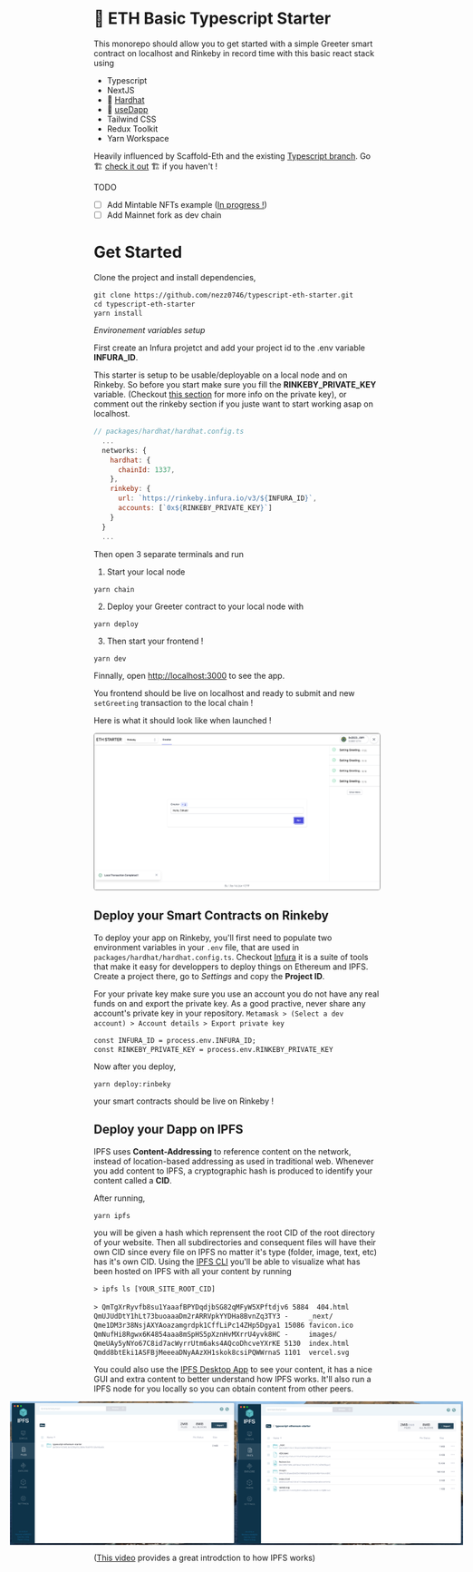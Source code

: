 # 🔌 ETH Basic Typescript Starter

This monorepo should allow you to get started with a simple Greeter smart contract on localhost and Rinkeby in record time with this basic react stack using

- Typescript
- NextJS
- 👷 [Hardhat](https://hardhat.org/)
- 🤝 [useDapp](https://usedapp.readthedocs.io/en/latest/)
- Tailwind CSS
- Redux Toolkit
- Yarn Workspace

Heavily influenced by Scaffold-Eth and the existing [Typescript branch](https://github.com/austintgriffith/scaffold-eth/tree/nextjs-typescript). Go 🏗 [check it out](https://github.com/austintgriffith/scaffold-eth) 🏗 if you haven't !

TODO

- [ ] Add Mintable NFTs example ([In progress !](https://github.com/nezz0746/typescript-eth-starter/tree/nft-example))
- [ ] Add Mainnet fork as dev chain

# Get Started

Clone the project and install dependencies,

```
git clone https://github.com/nezz0746/typescript-eth-starter.git
cd typescript-eth-starter
yarn install
```

_Environement variables setup_

First create an Infura projetct and add your project id to the .env variable **INFURA_ID**.

This starter is setup to be usable/deployable on a local node and on Rinkeby. So before you start make sure you fill the **RINKEBY_PRIVATE_KEY** variable. (Checkout [this section](#deploy-your-smart-contracts-on-rinkeby) for more info on the private key), or comment out the rinkeby section if you juste want to start working asap on localhost.

```js
// packages/hardhat/hardhat.config.ts
  ...
  networks: {
    hardhat: {
      chainId: 1337,
    },
    rinkeby: {
      url: `https://rinkeby.infura.io/v3/${INFURA_ID}`,
      accounts: [`0x${RINKEBY_PRIVATE_KEY}`]
    }
  }
  ...
```

Then open 3 separate terminals and run

1. Start your local node

```
yarn chain
```

2. Deploy your Greeter contract to your local node with

```
yarn deploy
```

3. Then start your frontend !

```
yarn dev
```

Finnally, open <http://localhost:3000> to see the app.

You frontend should be live on localhost and ready to submit and new `setGreeting` transaction to the local chain !

Here is what it should look like when launched !

<img src="snapshot.png" style="border: grey solid 1px; border-radius: 4px;" />

## Deploy your Smart Contracts on Rinkeby

To deploy your app on Rinkeby, you'll first need to populate two environment variables in your `.env` file, that are used in `packages/hardhat/hardhat.config.ts`. Checkout [Infura](https://infura.io/) it is a suite of tools that make it easy for developpers to deploy things on Ethereum and IPFS. Create a project there, go to _Settings_ and copy the **Project ID**.

For your private key make sure you use an account you do not have any real funds on and export the private key. As a good practive, never share any account's private key in your repository. `Metamask > (Select a dev account) > Account details > Export private key`

```
const INFURA_ID = process.env.INFURA_ID;
const RINKEBY_PRIVATE_KEY = process.env.RINKEBY_PRIVATE_KEY
```

Now after you deploy,

```
yarn deploy:rinbeky
```

your smart contracts should be live on Rinkeby !

## Deploy your Dapp on IPFS

IPFS uses **Content-Addressing** to reference content on the network, instead of location-based addressing as used in traditional web. Whenever you add content to IPFS, a cryptographic hash is produced to identify your content called a **CID**.

After running,

```
yarn ipfs
```

you will be given a hash which reprensent the root CID of the root directory of your website. Then all subdirectories and consequent files will have their own CID since every file on IPFS no matter it's type (folder, image, text, etc) has it's own CID. Using the [IPFS CLI](https://docs.ipfs.io/install/command-line/) you'll be able to visualize what has been hosted on IPFS with all your content by running

```
> ipfs ls [YOUR_SITE_ROOT_CID]

> QmTgXrRyvfb8su1YaaafBPYDqdjbSG82qMFyW5XPftdjv6 5884  404.html
QmUJUdDtY1hLt73buoaaaDm2rARRVpkYYDHa8BvnZq3TY3 -     _next/
Qme1DM3r38NsjAXYAoazamgrdpk1CffLiPc14ZHp5Dgya1 15086 favicon.ico
QmNufHi8Rgwx6K4854aaa8mSpHS5pXznHvMXrrU4yvk8HC -     images/
QmeUAy5yNYo67C8id7acWyrrUtm6aks4AQcoDhcveYXrKE 5130  index.html
Qmdd8btEki1ASFBjMeeeaDNyAAzXH1skok8csiPQWWrnaS 1101  vercel.svg
```

You could also use the [IPFS Desktop App](https://github.com/ipfs/ipfs-desktop) to see your content, it has a nice GUI and extra content to better understand how IPFS works. It'll also run a IPFS node for you locally so you can obtain content from other peers.

<div style="display: flex; justify-content: center;">
<img src="content-tree-2.png" width="400" />
<img src="content-tree.png" width="400" />
</div>

([This video](https://www.youtube.com/watch?v=hnigvVuoaIA&t=338s&ab_channel=OurNetworks) provides a great introdction to how IPFS works)
